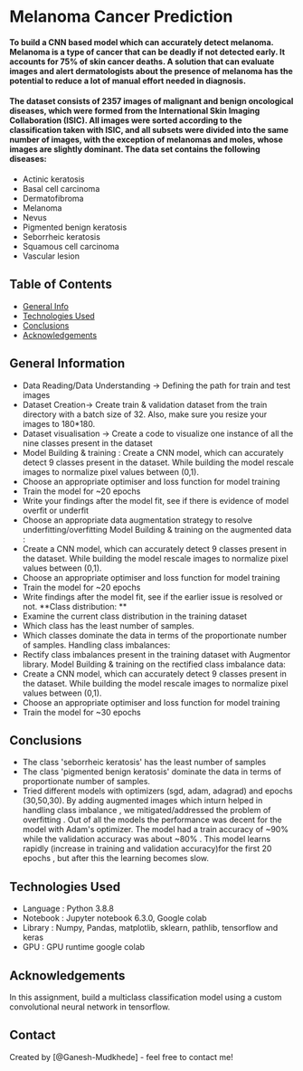 # Melanoma Cancer Prediction 
#### To build a CNN based model which can accurately detect melanoma. Melanoma is a type of cancer that can be deadly if not detected early. It accounts for 75% of skin cancer deaths. A solution that can evaluate images and alert dermatologists about the presence of melanoma has the potential to reduce a lot of manual effort needed in diagnosis.

#### The dataset consists of 2357 images of malignant and benign oncological diseases, which were formed from the International Skin Imaging Collaboration (ISIC). All images were sorted according to the classification taken with ISIC, and all subsets were divided into the same number of images, with the exception of melanomas and moles, whose images are slightly dominant. The data set contains the following diseases:

- Actinic keratosis
- Basal cell carcinoma
- Dermatofibroma
- Melanoma
- Nevus
- Pigmented benign keratosis
- Seborrheic keratosis
- Squamous cell carcinoma
- Vascular lesion

## Table of Contents
* [General Info](#general-information)
* [Technologies Used](#technologies-used)
* [Conclusions](#conclusions)
* [Acknowledgements](#acknowledgements)

<!-- You can include any other section that is pertinent to your problem -->

## General Information
- Data Reading/Data Understanding → Defining the path for train and test images
- Dataset Creation→ Create train & validation dataset from the train directory with a batch size of 32. Also, make sure you resize your images to 180*180.
- Dataset visualisation → Create a code to visualize one instance of all the nine classes present in the dataset
- Model Building & training : Create a CNN model, which can accurately detect 9 classes present in the dataset. While building the model rescale images to normalize pixel values between (0,1).
- Choose an appropriate optimiser and loss function for model training
- Train the model for ~20 epochs
- Write your findings after the model fit, see if there is evidence of model overfit or underfit
- Choose an appropriate data augmentation strategy to resolve underfitting/overfitting Model Building & training on the augmented data :
- Create a CNN model, which can accurately detect 9 classes present in the dataset. While building the model rescale images to normalize pixel values between (0,1).
- Choose an appropriate optimiser and loss function for model training
- Train the model for ~20 epochs
- Write findings after the model fit, see if the earlier issue is resolved or not. **Class distribution: **
- Examine the current class distribution in the training dataset
- Which class has the least number of samples.
- Which classes dominate the data in terms of the proportionate number of samples. Handling class imbalances:
- Rectify class imbalances present in the training dataset with Augmentor library. Model Building & training on the rectified class imbalance data:
- Create a CNN model, which can accurately detect 9 classes present in the dataset. While building the model rescale images to normalize pixel values between (0,1).
- Choose an appropriate optimiser and loss function for model training
- Train the model for ~30 epochs

## Conclusions
- The class 'seborrheic keratosis' has the least number of samples
- The class 'pigmented benign keratosis' dominate the data in terms of proportionate number of samples.
- Tried different models with optimizers (sgd, adam, adagrad) and epochs (30,50,30). By adding augmented images which inturn helped in handling class imbalance , we mitigated/addressed the problem of overfitting . Out of all the models the performance was decent for the model with Adam's optimizer. The model had a train accuracy of ~90% while the validation accuracy was about ~80% . This model learns rapidly (increase in training and validation accuracy)for the first 20 epochs , but after this the learning becomes slow.

## Technologies Used
- Language : Python 3.8.8
- Notebook : Jupyter notebook 6.3.0, Google colab
- Library : Numpy, Pandas, matplotlib, sklearn, pathlib, tensorflow and keras
- GPU : GPU runtime google colab

## Acknowledgements
In this assignment, build a multiclass classification model using a custom convolutional neural network in tensorflow.

## Contact
Created by [@Ganesh-Mudkhede] - feel free to contact me!


<!-- Optional -->
<!-- ## License -->
<!-- This project is open source and available under the [... License](). -->

<!-- You don't have to include all sections - just the one's relevant to your project -->
